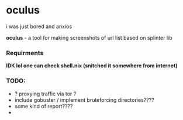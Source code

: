 # oculus
i was just bored and anxios

**oculus** - a tool for making screenshots of url list based on splinter lib

### Requirments
**IDK lol one can check shell.nix (snitched it somewhere from internet)**

### TODO:
- ? proxying traffic via tor ?
- include gobuster / implement bruteforcing directories????
- some kind of report???? 
- 
